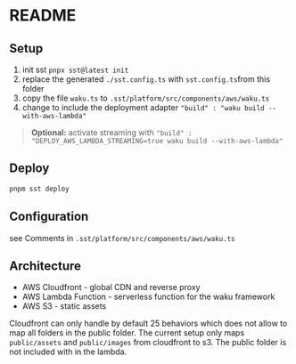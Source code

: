 # README

## Setup

1. init sst `pnpx sst@latest init`
2. replace the generated `./sst.config.ts` with `sst.config.ts`from this folder
3. copy the file `waku.ts` to
   `.sst/platform/src/components/aws/waku.ts`
4. change to include the deployment adapter `"build" : "waku build --with-aws-lambda"`

> **Optional:** activate streaming with `"build" : "DEPLOY_AWS_LAMBDA_STREAMING=true waku build --with-aws-lambda"`

## Deploy

```sh
pnpm sst deploy
```

## Configuration

see Comments in `.sst/platform/src/components/aws/waku.ts`

## Architecture

- AWS Cloudfront - global CDN and reverse proxy
- AWS Lambda Function - serverless function for the waku framework
- AWS S3 - static assets

Cloudfront can only handle by default 25 behaviors which does not allow to map all folders in the public folder.
The current setup only maps `public/assets` and `public/images` from cloudfront to s3.
The public folder is not included with in the lambda.
